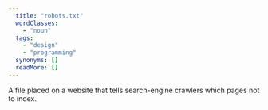 ```yaml
---
  title: "robots.txt"
  wordClasses: 
    - "noun"
  tags: 
    - "design"
    - "programming"
  synonyms: []
  readMore: []
---
```

A file placed on a website that tells search-engine crawlers which pages not to index.

